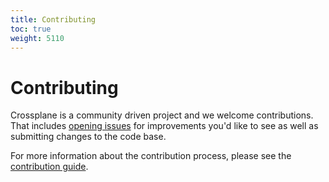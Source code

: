 ```yaml
---
title: Contributing
toc: true
weight: 5110
---
```

# Contributing

Crossplane is a community driven project and we welcome contributions.
That includes [opening issues](https://github.com/crossplaneio/crossplane/issues) for improvements you'd like to see as well as submitting changes to the code base.

For more information about the contribution process, please see the [contribution guide](https://github.com/crossplaneio/crossplane/blob/master/CONTRIBUTING.md).

